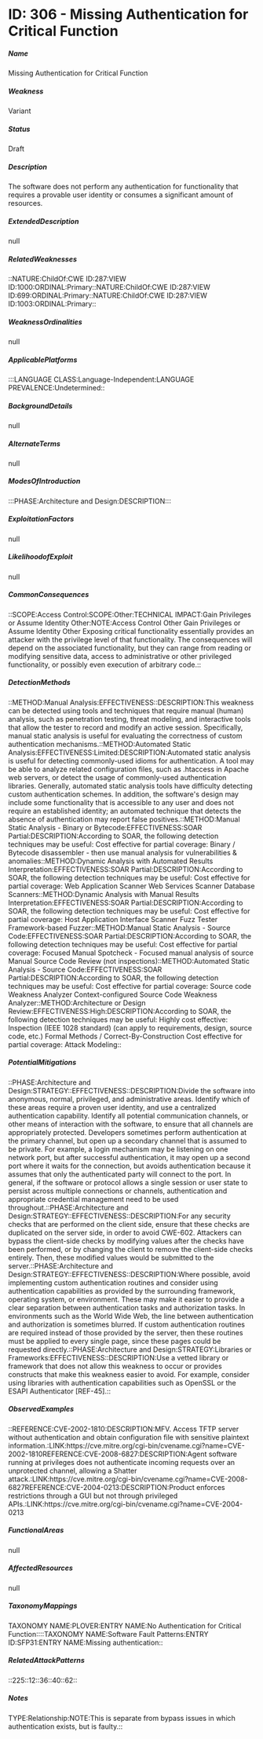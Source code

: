 # ID: 306 - Missing Authentication for Critical Function
<h5>Name</h5>Missing Authentication for Critical Function
<h5>Weakness</h5>Variant
<h5>Status</h5>Draft
<h5>Description</h5>The software does not perform any authentication for functionality that requires a provable user identity or consumes a significant amount of resources.
<h5>ExtendedDescription</h5>null
<h5>RelatedWeaknesses</h5>::NATURE:ChildOf:CWE ID:287:VIEW ID:1000:ORDINAL:Primary::NATURE:ChildOf:CWE ID:287:VIEW ID:699:ORDINAL:Primary::NATURE:ChildOf:CWE ID:287:VIEW ID:1003:ORDINAL:Primary::
<h5>WeaknessOrdinalities</h5>null
<h5>ApplicablePlatforms</h5>:::LANGUAGE CLASS:Language-Independent:LANGUAGE PREVALENCE:Undetermined::
<h5>BackgroundDetails</h5>null
<h5>AlternateTerms</h5>null
<h5>ModesOfIntroduction</h5>:::PHASE:Architecture and Design:DESCRIPTION:::
<h5>ExploitationFactors</h5>null
<h5>LikelihoodofExploit</h5>null
<h5>CommonConsequences</h5>::SCOPE:Access Control:SCOPE:Other:TECHNICAL IMPACT:Gain Privileges or Assume Identity Other:NOTE:Access Control Other Gain Privileges or Assume Identity Other Exposing critical functionality essentially provides an attacker with the privilege level of that functionality. The consequences will depend on the associated functionality, but they can range from reading or modifying sensitive data, access to administrative or other privileged functionality, or possibly even execution of arbitrary code.::
<h5>DetectionMethods</h5>::METHOD:Manual Analysis:EFFECTIVENESS::DESCRIPTION:This weakness can be detected using tools and techniques that require manual (human) analysis, such as penetration testing, threat modeling, and interactive tools that allow the tester to record and modify an active session. Specifically, manual static analysis is useful for evaluating the correctness of custom authentication mechanisms.::METHOD:Automated Static Analysis:EFFECTIVENESS:Limited:DESCRIPTION:Automated static analysis is useful for detecting commonly-used idioms for authentication. A tool may be able to analyze related configuration files, such as .htaccess in Apache web servers, or detect the usage of commonly-used authentication libraries. Generally, automated static analysis tools have difficulty detecting custom authentication schemes. In addition, the software's design may include some functionality that is accessible to any user and does not require an established identity; an automated technique that detects the absence of authentication may report false positives.::METHOD:Manual Static Analysis - Binary or Bytecode:EFFECTIVENESS:SOAR Partial:DESCRIPTION:According to SOAR, the following detection techniques may be useful: Cost effective for partial coverage: Binary / Bytecode disassembler - then use manual analysis for vulnerabilities & anomalies::METHOD:Dynamic Analysis with Automated Results Interpretation:EFFECTIVENESS:SOAR Partial:DESCRIPTION:According to SOAR, the following detection techniques may be useful: Cost effective for partial coverage: Web Application Scanner Web Services Scanner Database Scanners::METHOD:Dynamic Analysis with Manual Results Interpretation:EFFECTIVENESS:SOAR Partial:DESCRIPTION:According to SOAR, the following detection techniques may be useful: Cost effective for partial coverage: Host Application Interface Scanner Fuzz Tester Framework-based Fuzzer::METHOD:Manual Static Analysis - Source Code:EFFECTIVENESS:SOAR Partial:DESCRIPTION:According to SOAR, the following detection techniques may be useful: Cost effective for partial coverage: Focused Manual Spotcheck - Focused manual analysis of source Manual Source Code Review (not inspections)::METHOD:Automated Static Analysis - Source Code:EFFECTIVENESS:SOAR Partial:DESCRIPTION:According to SOAR, the following detection techniques may be useful: Cost effective for partial coverage: Source code Weakness Analyzer Context-configured Source Code Weakness Analyzer::METHOD:Architecture or Design Review:EFFECTIVENESS:High:DESCRIPTION:According to SOAR, the following detection techniques may be useful: Highly cost effective: Inspection (IEEE 1028 standard) (can apply to requirements, design, source code, etc.) Formal Methods / Correct-By-Construction Cost effective for partial coverage: Attack Modeling::
<h5>PotentialMitigations</h5>::PHASE:Architecture and Design:STRATEGY::EFFECTIVENESS::DESCRIPTION:Divide the software into anonymous, normal, privileged, and administrative areas. Identify which of these areas require a proven user identity, and use a centralized authentication capability. Identify all potential communication channels, or other means of interaction with the software, to ensure that all channels are appropriately protected. Developers sometimes perform authentication at the primary channel, but open up a secondary channel that is assumed to be private. For example, a login mechanism may be listening on one network port, but after successful authentication, it may open up a second port where it waits for the connection, but avoids authentication because it assumes that only the authenticated party will connect to the port. In general, if the software or protocol allows a single session or user state to persist across multiple connections or channels, authentication and appropriate credential management need to be used throughout.::PHASE:Architecture and Design:STRATEGY::EFFECTIVENESS::DESCRIPTION:For any security checks that are performed on the client side, ensure that these checks are duplicated on the server side, in order to avoid CWE-602. Attackers can bypass the client-side checks by modifying values after the checks have been performed, or by changing the client to remove the client-side checks entirely. Then, these modified values would be submitted to the server.::PHASE:Architecture and Design:STRATEGY::EFFECTIVENESS::DESCRIPTION:Where possible, avoid implementing custom authentication routines and consider using authentication capabilities as provided by the surrounding framework, operating system, or environment. These may make it easier to provide a clear separation between authentication tasks and authorization tasks. In environments such as the World Wide Web, the line between authentication and authorization is sometimes blurred. If custom authentication routines are required instead of those provided by the server, then these routines must be applied to every single page, since these pages could be requested directly.::PHASE:Architecture and Design:STRATEGY:Libraries or Frameworks:EFFECTIVENESS::DESCRIPTION:Use a vetted library or framework that does not allow this weakness to occur or provides constructs that make this weakness easier to avoid. For example, consider using libraries with authentication capabilities such as OpenSSL or the ESAPI Authenticator [REF-45].::
<h5>ObservedExamples</h5>::REFERENCE:CVE-2002-1810:DESCRIPTION:MFV. Access TFTP server without authentication and obtain configuration file with sensitive plaintext information.:LINK:https://cve.mitre.org/cgi-bin/cvename.cgi?name=CVE-2002-1810REFERENCE:CVE-2008-6827:DESCRIPTION:Agent software running at privileges does not authenticate incoming requests over an unprotected channel, allowing a Shatter attack.:LINK:https://cve.mitre.org/cgi-bin/cvename.cgi?name=CVE-2008-6827REFERENCE:CVE-2004-0213:DESCRIPTION:Product enforces restrictions through a GUI but not through privileged APIs.:LINK:https://cve.mitre.org/cgi-bin/cvename.cgi?name=CVE-2004-0213
<h5>FunctionalAreas</h5>null
<h5>AffectedResources</h5>null
<h5>TaxonomyMappings</h5>TAXONOMY NAME:PLOVER:ENTRY NAME:No Authentication for Critical Function::::TAXONOMY NAME:Software Fault Patterns:ENTRY ID:SFP31:ENTRY NAME:Missing authentication::
<h5>RelatedAttackPatterns</h5>::225::12::36::40::62::
<h5>Notes</h5>TYPE:Relationship:NOTE:This is separate from bypass issues in which authentication exists, but is faulty.::

